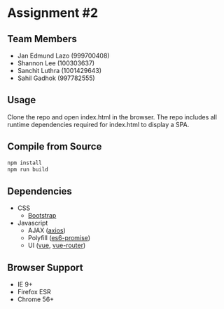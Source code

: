 # Assignment #2

## Team Members
- Jan Edmund Lazo (999700408)
- Shannon Lee (100303637)
- Sanchit Luthra (1001429643)
- Sahil Gadhok (997782555)

## Usage

Clone the repo and open index.html in the browser.
The repo includes all runtime dependencies required for index.html to display a SPA.

## Compile from Source

```sh
npm install
npm run build
```

## Dependencies

- CSS
    - [Bootstrap][bootstrap-3]
- Javascript
    - AJAX ([axios][github-axios])
    - Polyfill ([es6-promise][github-es6-promise])
    - UI ([vue][github-vue], [vue-router][github-vue-router])

## Browser Support

- IE 9+
- Firefox ESR
- Chrome 56+

[bootstrap-3]: https://getbootstrap.com/docs/3.3/
[github-axios]: https://github.com/axios/axios
[github-es6-promise]: https://github.com/stefanpenner/es6-promise
[github-vue]: https://github.com/vuejs/vue
[github-vue-router]: https://github.com/vuejs/vue-router

